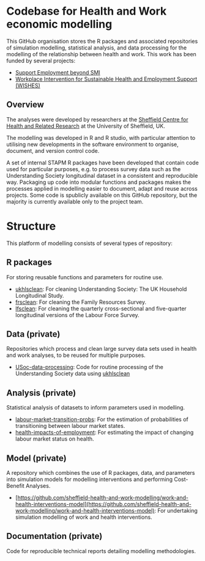 # Codebase for Health and Work economic modelling

This GitHub organisation stores the R packages and associated repositories of simulation modelling, statistical analysis, and data processing for the modelling of the relationship between health and work. This work has been funded by several projects:

- [Support Employment beyond SMI](https://www.ipsbeyondsmi.org/)
- [Workplace Intervention for Sustainable Health and Employment Support (WISHES)](https://wishes.uk.com/)

## Overview
The analyses were developed by researchers at the [Sheffield Centre for Health and Related Research](https://www.sheffield.ac.uk/scharr) at the University of Sheffield, UK.

The modelling was developed in R and R studio, with particular attention to utilising new developments in the software environment to organise, document, and version control code.   

A set of internal STAPM R packages have been developed that contain code used for particular purposes, e.g. to process survey data such as the Understanding Society longitudinal dataset in a consistent and reproducible way. Packaging up code into modular functions and packages makes the processes applied in modelling easier to document, adapt and reuse across projects. Some code is spublicly available on this GitHub repository, but the majority is currently available only to the project team.  

# Structure 

This platform of modelling consists of several types of repository:

## R packages 

For storing reusable functions and parameters for routine use.

- [ukhlsclean](https://github.com/sheffield-health-and-work-modelling/ukhlsclean): For cleaning Understanding Society: The UK Household Longitudinal Study.
- [frsclean](https://github.com/sheffield-health-and-work-modelling/frsclean): For cleaning the Family Resources Survey.
- [lfsclean](https://github.com/sheffield-health-and-work-modelling/lfsclean): For cleaning the quarterly cross-sectional and five-quarter longitudinal versions of the Labour Force Survey.

## Data (private)

Repositories which process and clean large survey data sets used in health and work analyses, to be reused for multiple purposes.

- [USoc-data-processing](https://github.com/sheffield-health-and-work-modelling/USoc-data-processing): Code for routine processing of the Understanding Society data using [ukhlsclean](https://github.com/sheffield-health-and-work-modelling/ukhlsclean)

## Analysis (private)

Statistical analysis of datasets to inform parameters used in modelling.

- [labour-market-transition-probs](https://github.com/sheffield-health-and-work-modelling/labour-market-transition-probs): For the estimation of probabilities of transitioning between labour market states.
- [health-impacts-of-employment](https://github.com/sheffield-health-and-work-modelling/health-impacts-of-employment): For estimating the impact of changing labour market status on health.

## Model (private)

A repository which combines the use of R packages, data, and parameters into simulation models for modelling interventions and performing Cost-Benefit Analyses.

- [https://github.com/sheffield-health-and-work-modelling/work-and-health-interventions-model](https://github.com/sheffield-health-and-work-modelling/work-and-health-interventions-model): For undertaking simulation modelling of work and health interventions.

## Documentation (private)

Code for reproducible technical reports detailing modelling methodologies.
